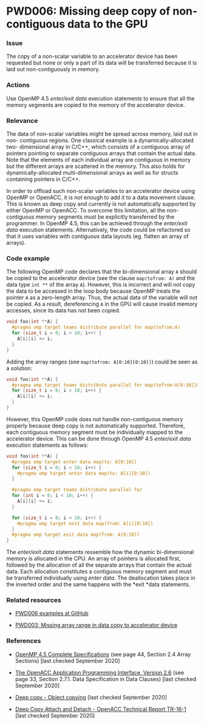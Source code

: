 # PWD006: Missing deep copy of non-contiguous data to the GPU

### Issue

The copy of a non-scalar variable to an accelerator device has been requested
but none or  only a part of its data will be transferred because it is laid out
non-contiguously in memory.

### Actions

Use OpenMP 4.5 *enter/exit data* execution statements to ensure that all the
memory segments are copied to the memory of the accelerator device.

### Relevance

The data of non-scalar variables might be spread across memory, laid out in non-
contiguous regions. One classical example is a dynamically-allocated two-
dimensional array in C/C++, which consists of a contiguous array of pointers
pointing to separate contiguous arrays that contain the actual data. Note that
the elements of each individual array are contiguous in memory but the different
arrays are scattered in the memory. This also holds for dynamically-allocated
multi-dimensional arrays as well as for structs containing pointers in C/C++.

In order to offload such non-scalar variables to an accelerator device using
OpenMP or OpenACC, it is not enough to add it to a data movement clause. This is
known as deep copy and currently is not automatically supported by either OpenMP
or OpenACC. To overcome this limitation, all the non-contiguous memory segments
must be explicitly transferred by the programmer.  In OpenMP 4.5, this can be
achieved through the *enter/exit data* execution statements. Alternatively, the
code could be refactored so that it uses variables with contiguous data layouts
(eg. flatten an array of arrays).

### Code example

The following OpenMP code declares that the bi-dimensional array `A` should be
copied to the accelerator device (see the clause `map(tofrom: A)` and the data
type `int **` of the array `A`). However, this is incorrect and will not copy
the data to be accessed in the loop body because OpenMP treats the pointer `A`
as a zero-length array. Thus, the actual data of the variable will not be
copied. As a result, dereferencing `A` in the GPU will cause invalid memory
accesses, since its data has not been copied.

```c
void foo(int **A) {
  #pragma omp target teams distribute parallel for map(tofrom:A)
  for (size_t i = 0; i < 10; i++) {
    A[i][i] += i;
  }
}
```

Adding the array ranges (see `map(tofrom: A[0:10][0:10])`) could be seen as a
solution:

```c
void foo(int **A) {
  #pragma omp target teams distribute parallel for map(tofrom:A[0:10][0:10])
  for (size_t i = 0; i < 10; i++) {
    A[i][i] += i;
  }
}
```

However, this OpenMP code does not handle non-contiguous memory properly because
deep copy is not automatically supported. Therefore, each contiguous memory
segment must be individually mapped to the accelerator device. This can be done
through OpenMP 4.5 *enter/exit data* execution statements as follows:

```c
void foo(int **A) {
  #pragma omp target enter data map(to: A[0:10])
  for (size_t i = 0; i < 10; i++) {
    #pragma omp target enter data map(to: A[i][0:10])
  }

  #pragma omp target teams distribute parallel for
  for (int i = 0; i < 10; i++) {
    A[i][i] += i;
  }

  for (size_t i = 0; i < 10; i++) {
    #pragma omp target exit data map(from: A[i][0:10])
  }
  #pragma omp target exit data map(from: A[0:10])
}
```

The *enter/exit data* statements ressemble how the dynamic bi-dimensional memory
is allocated in the CPU. An array of pointers is allocated first, followed by
the allocation of all the separate arrays that contain the actual data. Each
allocation constitutes a contiguous memory segment and must be transferred
individually using *enter data*. The deallocation takes place in the inverted
order and the same happens with the *exit *data statements.

### Related resources

* [PWD006 examples at GitHub](/Checks/PWD006)

* [PWD003: Missing array range in data copy to accelerator device](/Checks/PWD003/README.md)

### References

* [OpenMP 4.5 Complete Specifications](https://www.openmp.org/wp-content/uploads/openmp-4.5.pdf)
(see page 44, Section 2.4 Array Sections) [last checked September 2020]

* [The OpenACC Application Programming Interface, Version 2.6](https://www.openacc.org/sites/default/files/inline-files/OpenACC.2.6.final.pdf)
(see page 33, Section 2.7.1. Data Specification in Data Clauses)
[last checked September 2020]

* [Deep copy - Object copying](https://en.wikipedia.org/wiki/Object_copying#Deep_copy)
[last checked September 2020]

* [Deep Copy Attach and Detach - OpenACC Technical Report TR-16-1](https://www.openacc.org/sites/default/files/inline-files/TR-16-1.pdf)
[last checked September 2020]
